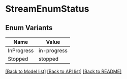 # StreamEnumStatus

## Enum Variants

| Name | Value |
|---- | -----|
| InProgress | in-progress |
| Stopped | stopped |


[[Back to Model list]](../README.md#documentation-for-models) [[Back to API list]](../README.md#documentation-for-api-endpoints) [[Back to README]](../README.md)


